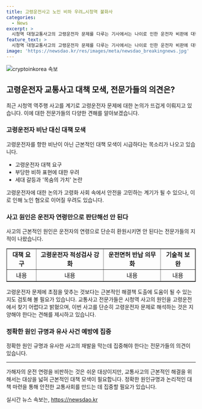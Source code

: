 ```yaml
---
title: 고령운전사고 노인 비하 우려…시청역 불화사
categories:
  - News
excerpt: >
  시청역 대형교통사고의 고령운전자 문제를 다루는 기사에서는 나이로 인한 운전자 비판에 대한 우려와 사고의 실질적 원인이 논의되고 있다. 고령운전자에 대한 대책은 필요하지만 사고의 근본적인 원인을 찾아야 한다는 전문가들의 의견이 포함되어 있으며, 과도한 나이로만 사고를 해석하는 것은 부적절하다는 지적도 제기되고 있다. 이를 통해 논의된 내용은 고령운전자 문제를 다루는 것뿐 아니라, 구체적인 사고 원인을 찾고 차별적인 해결책을 모색해야 함을 강조하고 있다.
feature_text: >
  시청역 대형교통사고의 고령운전자 문제를 다루는 기사에서는 나이로 인한 운전자 비판에 대한 우려와 사고의 실질적 원인이 논의되고 있다. 고령운전자에 대한 대책은 필요하지만 사고의 근본적인 원인을 찾아야 한다는 전문가들의 의견이 포함되어 있으며, 과도한 나이로만 사고를 해석하는 것은 부적절하다는 지적도 제기되고 있다. 이를 통해 논의된 내용은 고령운전자 문제를 다루는 것뿐 아니라, 구체적인 사고 원인을 찾고 차별적인 해결책을 모색해야 함을 강조하고 있다.
image: 'https://newsdao.kr/res/images/meta/newsdao_breakingnews.jpg'
---
```


<p><img src="https://newsdao.kr/res/images/meta/newsdao_breakingnews.jpg" alt="cryptoinkorea 속보" /></p>

<h2 data-ke-size="size26">고령운전자 교통사고 대책 모색, 전문가들의 의견은?</h2>

<p data-ke-size="size16">최근 시청역 역주행 사고를 계기로 고령운전자 문제에 대한 논의가 뜨겁게 이뤄지고 있습니다. 이에 대한 전문가들의 다양한 견해를 알아보겠습니다.</p>

<h3>고령운전자 비난 대신 대책 모색</h3>

<p data-ke-size="size16">고령운전자를 향한 비난이 아닌 근본적인 대책 모색이 시급하다는 목소리가 나오고 있습니다.</p>

<ul>
<li>고령운전자 대책 요구</li>
<li>부당한 비하 표현에 대한 우려</li>
<li>세대 갈등과 '목숨의 가치' 논란</li>
</ul>

<p data-ke-size="size16">고령운전자에 대한 논의가 고령화 사회 속에서 안전을 고민하는 계기가 될 수 있으나, 이로 인해 노인 혐오로 이어질 우려도 있습니다.</p>

<h3>사고 원인은 운전자 연령만으로 판단해선 안 된다</h3>

<p data-ke-size="size16">사고의 근본적인 원인은 운전자의 연령으로 단순히 환원시키면 안 된다는 전문가들의 지적이 나왔습니다.</p>

<table style="width: 100%;" border="1">
<tbody>
<tr>
<td style="text-align: center; height: 17px;"><b>대책 요구</b></td>
<td style="text-align: center; height: 17px;"><b>고령운전자 적성검사 강화</b></td>
<td style="text-align: center; height: 17px;"><b>운전면허 반납 의무화</b></td>
<td style="text-align: center; height: 17px;"><b>기술적 보완</b></td>
</tr>
<tr>
<td style="text-align: center; height: 17px;">내용</td>
<td style="text-align: center; height: 17px;">내용</td>
<td style="text-align: center; height: 17px;">내용</td>
<td style="text-align: center; height: 17px;">내용</td>
</tr>
</tbody>
</table>

<p data-ke-size="size16">고령운전자 문제에 초점을 맞추는 것보다는 근본적인 해결책 도출에 도움이 될 수 있는지도 검토해 볼 필요가 있습니다. 교통사고 전문가들은 시청역 사고의 원인을 고령운전에서 찾기 어렵다고 밝혔으며, 이번 사고를 단순히 고령운전자 문제로 해석하는 것은 지양해야 한다는 견해를 제시하고 있습니다.</p>

<h3>정확한 원인 규명과 유사 사건 예방에 집중</h3>

<p data-ke-size="size16">정확한 원인 규명과 유사한 사고의 재발을 막는데 집중해야 한다는 전문가들의 의견이 있습니다.</p>

<hr>

<p data-ke-size="size16">
가해자의 운전 연령을 비판하는 것은 쉬운 대상이지만, 교통사고의 근본적인 해결을 위해서는 대상을 넓혀 근본적인 대책 모색이 필요합니다. 정확한 원인규명과 논리적인 대책 마련을 통해 안전한 교통사회를 만드는 데 집중할 필요가 있습니다.
</p>
실시간 뉴스 속보는, <a href="https://newsdao.kr" rel="dofollow">https://newsdao.kr</a>


